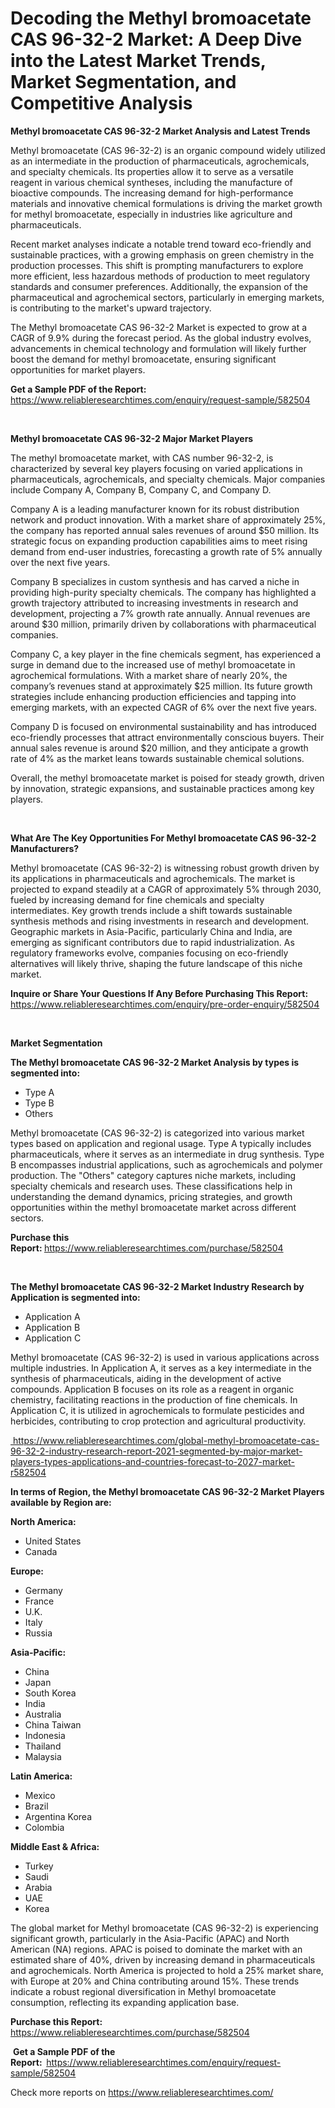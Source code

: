 <p><h1>Decoding the Methyl bromoacetate CAS 96-32-2 Market: A Deep Dive into the Latest Market Trends, Market Segmentation, and Competitive Analysis</h1></p><p><strong>Methyl bromoacetate CAS 96-32-2 Market Analysis and Latest Trends</strong></p>
<p><p>Methyl bromoacetate (CAS 96-32-2) is an organic compound widely utilized as an intermediate in the production of pharmaceuticals, agrochemicals, and specialty chemicals. Its properties allow it to serve as a versatile reagent in various chemical syntheses, including the manufacture of bioactive compounds. The increasing demand for high-performance materials and innovative chemical formulations is driving the market growth for methyl bromoacetate, especially in industries like agriculture and pharmaceuticals.</p><p>Recent market analyses indicate a notable trend toward eco-friendly and sustainable practices, with a growing emphasis on green chemistry in the production processes. This shift is prompting manufacturers to explore more efficient, less hazardous methods of production to meet regulatory standards and consumer preferences. Additionally, the expansion of the pharmaceutical and agrochemical sectors, particularly in emerging markets, is contributing to the market's upward trajectory.</p><p>The Methyl bromoacetate CAS 96-32-2 Market is expected to grow at a CAGR of 9.9% during the forecast period. As the global industry evolves, advancements in chemical technology and formulation will likely further boost the demand for methyl bromoacetate, ensuring significant opportunities for market players.</p></p>
<p><strong>Get a Sample PDF of the Report:&nbsp;</strong> <a href="https://www.reliableresearchtimes.com/enquiry/request-sample/582504?utm_campaign=2267&utm_medium=2&utm_source=Github&utm_content=ia&utm_term=23032025&utm_id=methyl-bromoacetate-cas-96-32-2">https://www.reliableresearchtimes.com/enquiry/request-sample/582504</a></p>
<p>&nbsp;</p>
<p><strong>Methyl bromoacetate CAS 96-32-2 Major Market Players</strong></p>
<p><p>The methyl bromoacetate market, with CAS number 96-32-2, is characterized by several key players focusing on varied applications in pharmaceuticals, agrochemicals, and specialty chemicals. Major companies include Company A, Company B, Company C, and Company D.</p><p>Company A is a leading manufacturer known for its robust distribution network and product innovation. With a market share of approximately 25%, the company has reported annual sales revenues of around $50 million. Its strategic focus on expanding production capabilities aims to meet rising demand from end-user industries, forecasting a growth rate of 5% annually over the next five years.</p><p>Company B specializes in custom synthesis and has carved a niche in providing high-purity specialty chemicals. The company has highlighted a growth trajectory attributed to increasing investments in research and development, projecting a 7% growth rate annually. Annual revenues are around $30 million, primarily driven by collaborations with pharmaceutical companies.</p><p>Company C, a key player in the fine chemicals segment, has experienced a surge in demand due to the increased use of methyl bromoacetate in agrochemical formulations. With a market share of nearly 20%, the company’s revenues stand at approximately $25 million. Its future growth strategies include enhancing production efficiencies and tapping into emerging markets, with an expected CAGR of 6% over the next five years.</p><p>Company D is focused on environmental sustainability and has introduced eco-friendly processes that attract environmentally conscious buyers. Their annual sales revenue is around $20 million, and they anticipate a growth rate of 4% as the market leans towards sustainable chemical solutions.</p><p>Overall, the methyl bromoacetate market is poised for steady growth, driven by innovation, strategic expansions, and sustainable practices among key players.</p></p>
<p>&nbsp;</p>
<p><strong>What Are The Key Opportunities For Methyl bromoacetate CAS 96-32-2 Manufacturers?</strong></p>
<p><p>Methyl bromoacetate (CAS 96-32-2) is witnessing robust growth driven by its applications in pharmaceuticals and agrochemicals. The market is projected to expand steadily at a CAGR of approximately 5% through 2030, fueled by increasing demand for fine chemicals and specialty intermediates. Key growth trends include a shift towards sustainable synthesis methods and rising investments in research and development. Geographic markets in Asia-Pacific, particularly China and India, are emerging as significant contributors due to rapid industrialization. As regulatory frameworks evolve, companies focusing on eco-friendly alternatives will likely thrive, shaping the future landscape of this niche market.</p></p>
<p><strong>Inquire or Share Your Questions If Any Before Purchasing This Report:</strong> <a href="https://www.reliableresearchtimes.com/enquiry/pre-order-enquiry/582504?utm_campaign=2267&utm_medium=2&utm_source=Github&utm_content=ia&utm_term=23032025&utm_id=methyl-bromoacetate-cas-96-32-2">https://www.reliableresearchtimes.com/enquiry/pre-order-enquiry/582504</a></p>
<p>&nbsp;</p>
<p><strong>Market Segmentation</strong></p>
<p><strong>The Methyl bromoacetate CAS 96-32-2 Market Analysis by types is segmented into:</strong></p>
<p><ul><li>Type A</li><li>Type B</li><li>Others</li></ul></p>
<p><p>Methyl bromoacetate (CAS 96-32-2) is categorized into various market types based on application and regional usage. Type A typically includes pharmaceuticals, where it serves as an intermediate in drug synthesis. Type B encompasses industrial applications, such as agrochemicals and polymer production. The "Others" category captures niche markets, including specialty chemicals and research uses. These classifications help in understanding the demand dynamics, pricing strategies, and growth opportunities within the methyl bromoacetate market across different sectors.</p></p>
<p><strong>Purchase this Report:&nbsp;</strong><a href="https://www.reliableresearchtimes.com/purchase/582504?utm_campaign=2267&utm_medium=2&utm_source=Github&utm_content=ia&utm_term=23032025&utm_id=methyl-bromoacetate-cas-96-32-2">https://www.reliableresearchtimes.com/purchase/582504</a></p>
<p>&nbsp;</p>
<p><strong>The Methyl bromoacetate CAS 96-32-2 Market Industry Research by Application is segmented into:</strong></p>
<p><ul><li>Application A</li><li>Application B</li><li>Application C</li></ul></p>
<p><p>Methyl bromoacetate (CAS 96-32-2) is used in various applications across multiple industries. In Application A, it serves as a key intermediate in the synthesis of pharmaceuticals, aiding in the development of active compounds. Application B focuses on its role as a reagent in organic chemistry, facilitating reactions in the production of fine chemicals. In Application C, it is utilized in agrochemicals to formulate pesticides and herbicides, contributing to crop protection and agricultural productivity.</p></p>
<p><a href="https://www.reliableresearchtimes.com/global-methyl-bromoacetate-cas-96-32-2-industry-research-report-2021-segmented-by-major-market-players-types-applications-and-countries-forecast-to-2027-market-r582504?utm_campaign=2267&utm_medium=2&utm_source=Github&utm_content=ia&utm_term=23032025&utm_id=methyl-bromoacetate-cas-96-32-2">&nbsp;https://www.reliableresearchtimes.com/global-methyl-bromoacetate-cas-96-32-2-industry-research-report-2021-segmented-by-major-market-players-types-applications-and-countries-forecast-to-2027-market-r582504</a></p>
<p><strong>In terms of Region, the Methyl bromoacetate CAS 96-32-2 Market Players available by Region are:</strong></p>
<p>
    <p> <strong> North America: </strong>
        <ul>
            <li>United States</li>
            <li>Canada</li>
        </ul>
        </p> 
    <p> <strong> Europe: </strong>
        <ul>
            <li>Germany</li>
            <li>France</li>
            <li>U.K.</li>
            <li>Italy</li>
            <li>Russia</li>
        </ul>
        </p> 
    <p> <strong> Asia-Pacific: </strong>
        <ul>
            <li>China</li>
            <li>Japan</li>
            <li>South Korea</li>
            <li>India</li>
            <li>Australia</li>
            <li>China Taiwan</li>
            <li>Indonesia</li>
            <li>Thailand</li>
            <li>Malaysia</li>
        </ul>
        </p> 
    <p> <strong> Latin America: </strong>
        <ul>
            <li>Mexico</li>
            <li>Brazil</li>
            <li>Argentina Korea</li>
            <li>Colombia</li>
        </ul>
        </p> 
    <p> <strong> Middle East & Africa: </strong>
        <ul>
            <li>Turkey</li>
            <li>Saudi</li>
            <li>Arabia</li>
            <li>UAE</li>
            <li>Korea</li>
        </ul>
    </p>
    </p>
<p><p>The global market for Methyl bromoacetate (CAS 96-32-2) is experiencing significant growth, particularly in the Asia-Pacific (APAC) and North American (NA) regions. APAC is poised to dominate the market with an estimated share of 40%, driven by increasing demand in pharmaceuticals and agrochemicals. North America is projected to hold a 25% market share, with Europe at 20% and China contributing around 15%. These trends indicate a robust regional diversification in Methyl bromoacetate consumption, reflecting its expanding application base.</p></p>
<p><strong>Purchase this Report: </strong><a href="https://www.reliableresearchtimes.com/purchase/582504?utm_campaign=2267&utm_medium=2&utm_source=Github&utm_content=ia&utm_term=23032025&utm_id=methyl-bromoacetate-cas-96-32-2">https://www.reliableresearchtimes.com/purchase/582504</a></p>
<p>&nbsp;<strong>Get a Sample PDF of the Report:&nbsp;&nbsp;</strong><a href="https://www.reliableresearchtimes.com/enquiry/request-sample/582504?utm_campaign=2267&utm_medium=2&utm_source=Github&utm_content=ia&utm_term=23032025&utm_id=methyl-bromoacetate-cas-96-32-2">https://www.reliableresearchtimes.com/enquiry/request-sample/582504</a></p>
<p><strong></strong></p>
<p>Check more reports on <a href="https://www.reliableresearchtimes.com/?utm_campaign=2267&utm_medium=2&utm_source=Github&utm_content=ia&utm_term=23032025&utm_id=methyl-bromoacetate-cas-96-32-2">https://www.reliableresearchtimes.com/</a></p>